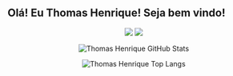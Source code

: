 

  ## Olá! Eu Thomas Henrique! Seja bem vindo!








<p align="center">
  <a href="thomashenrique2@gmail.com" alt="Gmail">
  <img src="https://img.shields.io/badge/-Gmail-FF0000?style=flat-square&labelColor=FF0000&logo=gmail&logoColor=white&link=thomashenrique2@gmail.com" /></a>

  <a href="www.linkedin.com/in/thomashenriquefr/" alt="Linkedin">
  <img src="https://img.shields.io/badge/-Linkedin-0e76a8?style=flat-square&logo=Linkedin&logoColor=white&link=https://www.linkedin.com/in/thomashenriquefr/" /></a>

</p> 

<div align="center">

![Thomas Henrique GitHub Stats](https://github-readme-stats.anuraghazra1.vercel.app/api?username=thomashfr&count_private=true&show_icons=true&hide_border=true)

![Thomas Henrique Top Langs](https://github-readme-stats.vercel.app/api/top-langs/?username=thomashfr&hide=objective-c&layout=compact)



 </div>

